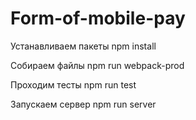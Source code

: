 # Form-of-mobile-pay

Устанавливаем пакеты
npm install

Собираем файлы
npm run webpack-prod

Проходим тесты
npm run test

Запускаем сервер
npm run server

